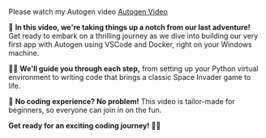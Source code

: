 Please watch my Autogen video [Autogen Video](https://www.youtube.com/watch?v=VWYYcsmVnys&lc=Ugzz9ZUrUim-Vjp3rvt4AaABAg)

🚀 **In this video, we're taking things up a notch from our last adventure!** Get ready to embark on a thrilling journey as we dive into building our very first app with Autogen using VSCode and Docker, right on your Windows machine.

👩‍💻 **We'll guide you through each step,** from setting up your Python virtual environment to writing code that brings a classic Space Invader game to life.

🌟 **No coding experience? No problem!** This video is tailor-made for beginners, so everyone can join in on the fun.

**Get ready for an exciting coding journey!** 🚁💥
